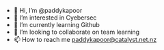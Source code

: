 - 👋 Hi, I’m @paddykapoor
- 👀 I’m interested in Cyebersec
- 🌱 I’m currently learning Github
- 💞️ I’m looking to collaborate on team learning
- 📫 How to reach me paddykapoor@catalyst.net.nz

<!---
paddykapoor/paddykapoor is a ✨ special ✨ repository because its `README.md` (this file) appears on your GitHub profile.
You can click the Preview link to take a look at your changes.
--->
